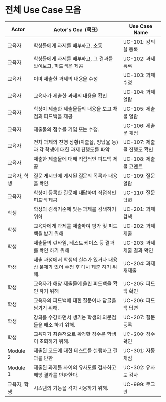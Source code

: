 # 전체 Use Case 모음

| Actor  | Actor's Goal (목표)                                          | Use Case Name           |
| ------ | ------------------------------------------------------------ | ----------------------- |
| 교육자       | 학생들에게 과제를 배부하고, 소통                             | UC-101: 강의실 등록         |
| 교육자       | 학생들에게 과제를 배부하고, 그 결과를 받아보고, 피드백을 제공 | UC-102: 과제 등록           |
| 교육자       | 이미 제출한 과제의 내용을 수정                               | UC-103: 과제 수정           |
| 교육자       | 교육자가 제출한 과제의 내용을 확인                           | UC-104: 과제 열람           |
| 교육자       | 학생이 제출한 제출물들의 내용을 보고 채점과 피드백을 제공    | UC-105: 제출물 열람         |
| 교육자       | 제출물의 점수를 기입 또는 수정.                              | UC-106: 제출물 채점         |
| 교육자       | 전체 과제의 진행 상황(제출율, 정답율 등)과 각 학생에 대한 과제 진행도를 파악 | UC-107: 제출물 진행도 확인  |
| 교육자       | 제출한 제출물에 대해 직접적인 피드백 제공                    | UC-108: 제출물 코멘트       |
| 교육자, 학생 | 질문 게시판에 게시된 질문의 목록과 내용을 확인.              | UC-109: 질문 열람           |
| 교육자       | 학생이 등록한 질문에 대답하여 직접적인 피드백 제공           | UC-110: 질문 답변           |
| 학생         | 학생의 검색기준에 맞는 과제를 검색하기 위해                  | UC-201: 과제 검색           |
| 학생         | 교육자에게 과제를 제출하여 평가 및 피드백을 받기 위해        | UC-202: 과제 제출           |
| 학생         | 제출물의 런타임, 테스트 케이스 등 결과를 확인 하기 위해      | UC-203: 과제 제출 결과 확인 |
| 학생         | 제출 과정에서 학생의 실수가 있거나 내용상 문제가 있어 수정 후 다시 제출 하기 위해. | UC-204: 과제 재제출         |
| 학생         | 교육자가 해당 제출물에 올린 피드백을 확인 하기 위해          | UC-205: 피드백 확인         |
| 학생         | 교육자의 피드백에 대한 질문이나 답글을 남기기 위해.          | UC-206: 피드백 답변         |
| 학생         | 강의를 수강하면서 생기는 학생의 의문점들을 해소 하기 위해.   | UC-207: 질문 등록           |
| 학생         | 교육자가 최종적으로 확정한 점수를 학생이 조회하기 위해.      | UC-208: 점수 확인           |
| Module 2     | 제출된 코드에 대한 테스트를 실행하고 결과를 반환             | UC-301: 자동 채점           |
| Module 1     | 제출된 과제들 사이의 유사도를 검사하고 해당 결과를 반환한다. | UC-302: 유사도 검사         |
| 교육자, 학생 | 시스템의 기능을 각자 사용하기 위해. | UC-999: 로그인 |


